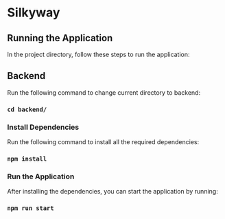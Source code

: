 # Silkyway

## Running the Application

In the project directory, follow these steps to run the application:

## Backend

Run the following command to change current directory to backend:

### `cd backend/`

### Install Dependencies

Run the following command to install all the required dependencies:

### `npm install`

### Run the Application

After installing the dependencies, you can start the application by running:

### `npm run start`
